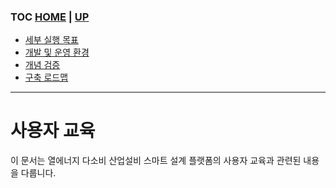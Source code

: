 ### TOC [HOME](/) | [UP](..)

- [세부 실행 목표](/docs/concept.md)
- [개발 및 운영 환경](/docs/devops)
- [개념 검증](/docs/poc)
- [구축 로드맵](/docs/roadmap)

---

# 사용자 교육

이 문서는 열에너지 다소비 산업설비 스마트 설계 플랫폼의 사용자 교육과 관련된 내용을 다룹니다.

##
